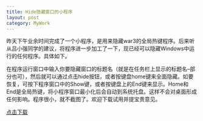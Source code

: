```yaml
---
title: Hide隐藏窗口的小程序
layout: post
category: MyWork
---
```


昨天下午业余时间完成了一个小程序，是用来隐藏war3的全局热键程序。后来听从吕小强同学的建议，将程序进一步加工了一下，现已经可以隐藏Windows中运行的任何程序。具体如下。

在程序运行窗口中输入你要隐藏窗口的标题名（就是在任务栏上显示的标题名–部分也可），然后就可以通过点击hide按钮，或者按键盘home键来全面隐藏。如要恢复，可按下程序窗口中的Show键，或者按键盘上的End键来显示。Home和End是全局热键，将小程序窗口最小化后会自动到系统托盘。这样不会对桌面形成任何影响。程序很小，就不截图了。欢迎下载试用并提宝贵意见。

[点击下载](http://cloudpen-app.u.qiniudn.com/hide-v0.21.rar)